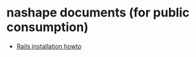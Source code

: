 
# nashape documents (for public consumption)

* [Rails installation howto](https://github.com/nashape/docs/blob/master/rails_howto.md)
